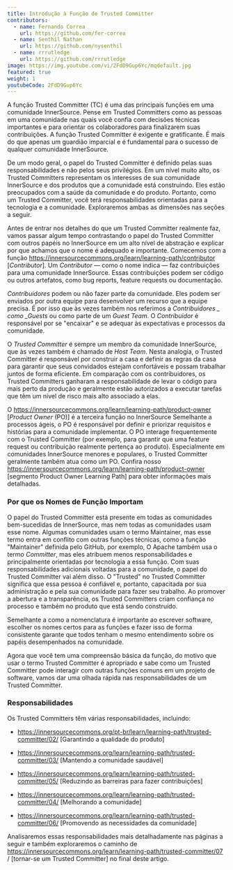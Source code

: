 ```yaml
---
title: Introdução à Função de Trusted Committer
contributors:
  - name: Fernando Correa
    url: https://github.com/fer-correa
  - name: Senthil Nathan
    url: https://github.com/nysenthil
  - name: rrrutledge
    url: https://github.com/rrrutledge
image: https://img.youtube.com/vi/2FdD9Gup6Yc/mqdefault.jpg
featured: true
weight: 1
youtubeCode: 2FdD9Gup6Yc
---
```

<div class="paragraph">
<p>A função Trusted Committer (TC) é uma das principais funções em uma comunidade InnerSource.
Pense em Trusted Committers como as pessoas em uma comunidade nas quais você confia com decisões técnicas importantes e para orientar os colaboradores para finalizarem suas contribuições.
A função Trusted Committer é exigente e gratificante.
É mais do que apenas um guardião imparcial e é fundamental para o sucesso de qualquer comunidade InnerSource.</p>
</div>
<div class="paragraph">
<p>De um modo geral, o papel do Trusted Committer é definido pelas suas responsabilidades e não pelos seus privilégios.
Em um nível muito alto, os Trusted Committers representam os interesses de sua comunidade InnerSource e dos produtos que a comunidade está construindo.
Eles estão preocupados com a saúde da comunidade e do produto.
Portanto, como um Trusted Committer, você terá responsabilidades orientadas para a tecnologia e a comunidade.
Exploraremos ambas as dimensões nas seções a seguir.</p>
</div>
<div class="paragraph">
<p>Antes de entrar nos detalhes do que um Trusted Committer realmente faz, vamos passar algum tempo contrastando o papel do Trusted Committer com outros papéis no InnerSource em um alto nível de abstração e explicar por que achamos que o nome é adequado e importante.
Comecemos com a função <a href="https://innersourcecommons.org/learn/learning-path/contributor" class="bare">https://innersourcecommons.org/learn/learning-path/contributor</a> [<em>Contributor</em>].
Um <em>Contributor</em> — como o nome indica — faz contribuições para uma comunidade InnerSource.
Essas contribuições podem ser código ou outros artefatos, como bug reports, feature requests ou documentação.</p>
</div>
<div class="paragraph">
<p><em>Contribuidores</em> podem ou não fazer parte da comunidade.
Eles podem ser enviados por outra equipe para desenvolver um recurso que a equipe precisa.
É por isso que às vezes também nos referimos a <em>Contribuidores _ como _Guests</em> ou como parte de um <em>Guest Team</em>.
O <em>Contribuidor</em> é responsável por se "encaixar" e se adequar às expectativas e processos da comunidade.</p>
</div>
<div class="paragraph">
<p>O <em>Trusted Committer</em> é sempre um membro da comunidade InnerSource, que às vezes também é chamado de <em>Host Team</em>. Nesta analogia, o Trusted Committer é responsável por construir a casa e definir as regras da casa para garantir que seus convidados estejam confortáveis e possam trabalhar juntos de forma eficiente.
Em comparação com os contribuidores, os Trusted Committers ganharam a responsabilidade de levar o código para mais perto da produção e geralmente estão autorizados a executar tarefas que têm um nível de risco mais alto associado a elas.</p>
</div>
<div class="paragraph">
<p>O <a href="https://innersourcecommons.org/learn/learning-path/product-owner" class="bare">https://innersourcecommons.org/learn/learning-path/product-owner</a> [<em>Product Owner</em> (PO)] é a terceira função no InnerSource
Semelhante a processos ágeis, o PO é responsável por definir e priorizar requisitos e histórias para a comunidade implementar.
O PO interage frequentemente com o Trusted Committer (por exemplo, para garantir que uma feature request ou contribuição realmente pertença ao produto).
Especialmente em comunidades InnerSource menores e populares, o Trusted Committer geralmente também atua como um PO.
Confira nosso <a href="https://innersourcecommons.org/learn/learning-path/product-owner" class="bare">https://innersourcecommons.org/learn/learning-path/product-owner</a> [segmento Product Owner Learning Path] para obter informações mais detalhadas.</p>
</div>
<div class="sect2">
<h3 id="_por_que_os_nomes_de_função_importam">Por que os Nomes de Função Importam</h3>
<div class="paragraph">
<p>O papel do Trusted Committer está presente em todas as comunidades bem-sucedidas de InnerSource, mas nem todas as comunidades usam esse nome.
Algumas comunidades usam o termo Maintainer, mas esse termo entra em conflito com outras funções técnicas, como a função "Maintainer" definida pelo GitHub, por exemplo,
O Apache também usa o termo <em>Committer</em>, mas eles atribuem menos responsabilidades e principalmente orientadas por tecnologia a essa função.
Com suas responsabilidades adicionais voltadas para a comunidade, o papel do Trusted Committer vai além disso.
O "Trusted" no Trusted Committer significa que essa pessoa é confiável e, portanto, capacitada por sua administração e pela sua comunidade para fazer seu trabalho.
Ao promover a abertura e a transparência, os Trusted Committers criam confiança no processo e também no produto que está sendo construído.</p>
</div>
<div class="paragraph">
<p>Semelhante a como a nomenclatura é importante ao escrever software, escolher os nomes certos para as funções e fazer isso de forma consistente garante que todos tenham o mesmo entendimento sobre os papéis desempenhados na comunidade.</p>
</div>
<div class="paragraph">
<p>Agora que você tem uma compreensão básica da função, do motivo que usar o termo Trusted Committer é apropriado e sabe como um Trusted Committer pode interagir com outras funções comuns em um projeto de software, vamos dar uma olhada rápida nas responsabilidades de um Trusted Committer.</p>
</div>
</div>
<div class="sect2">
<h3 id="_responsabilidades">Responsabilidades</h3>
<div class="paragraph">
<p>Os Trusted Committers têm várias responsabilidades, incluindo:</p>
</div>
<div class="ulist">
<ul>
<li>
<p><a href="https://innersourcecommons.org/pt-br/learn/learning-path/trusted-committer/02/" class="bare">https://innersourcecommons.org/pt-br/learn/learning-path/trusted-committer/02/</a> [Garantindo a qualidade do produto]</p>
</li>
<li>
<p><a href="https://innersourcecommons.org/learn/learning-path/trusted-committer/03/" class="bare">https://innersourcecommons.org/learn/learning-path/trusted-committer/03/</a> [Mantendo a comunidade saudável]</p>
</li>
<li>
<p><a href="https://innersourcecommons.org/learn/learning-path/trusted-committer/05/" class="bare">https://innersourcecommons.org/learn/learning-path/trusted-committer/05/</a> [Reduzindo as barreiras para fazer contribuições]</p>
</li>
<li>
<p><a href="https://innersourcecommons.org/learn/learning-path/trusted-committer/04/" class="bare">https://innersourcecommons.org/learn/learning-path/trusted-committer/04/</a> [Melhorando a comunidade]</p>
</li>
<li>
<p><a href="https://innersourcecommons.org/learn/learning-path/trusted-committer/06/" class="bare">https://innersourcecommons.org/learn/learning-path/trusted-committer/06/</a> [Promovendo as necessidades da comunidade]</p>
</li>
</ul>
</div>
<div class="paragraph">
<p>Analisaremos essas responsabilidades mais detalhadamente nas páginas a seguir e também exploraremos o caminho de <a href="https://innersourcecommons.org/learn/learning-path/trusted-committer/07" class="bare">https://innersourcecommons.org/learn/learning-path/trusted-committer/07</a> / [tornar-se um Trusted Committer] no final deste artigo.</p>
</div>
</div>
<!--- This file autogenerated from https://github.com/InnerSourceCommons/InnerSourceLearningPath/blob/main/scripts -->